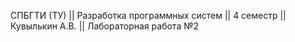 СПБГТИ (ТУ) || Разработка программных систем || 4 семестр || Кувылькин А.В. || Лабораторная работа №2